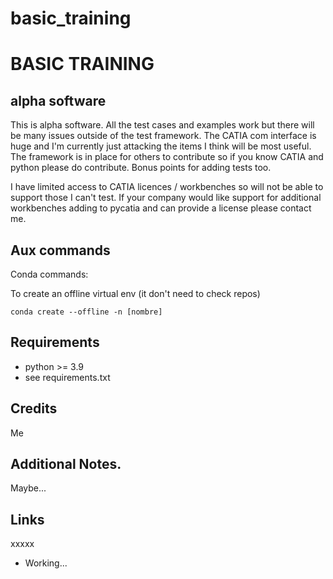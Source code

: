 # basic_training

BASIC TRAINING
=======

alpha software
--------------

This is alpha software. All the test cases and examples work but there will be
many issues outside of the test framework. The CATIA com interface is huge and
I'm currently just attacking the items I think will be most useful. The
framework is in place for others to contribute so if you know CATIA and python
please do contribute. Bonus points for adding tests too.

I have limited access to CATIA licences / workbenches so will not be able to
support those I can't test. If your company would like support for additional
workbenches adding to pycatia and can provide a license please contact me.


Aux commands
----------------

Conda commands:

  To create an offline virtual env (it don't need to check repos)

    conda create --offline -n [nombre]


Requirements
------------

* python >= 3.9
* see requirements.txt

Credits
------------

Me


Additional Notes.
-----

Maybe...


Links
-----

xxxxx

* Working...
